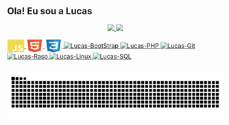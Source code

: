 ## Ola! Eu sou a Lucas
<div align="center">
  <a href="https://github.com/lferreirasm">
  <img height="180em" src="https://github-readme-stats.vercel.app/api?username=lferreirasm&show_icons=true&theme=radial&include_all_commits=true&count_private=true"/>
  <img height="130em" src="https://github-readme-stats.vercel.app/api/top-langs/?username=lferreirasm&layout=compact&langs_count=7&theme=radial"/>
</div>
<div style="display: inline_block"><br>
  <img align="center" alt="Lucas-Js" height="30" width="40" src="https://raw.githubusercontent.com/devicons/devicon/master/icons/javascript/javascript-plain.svg"/>
  <img align="center" alt="Lucas-HTML" height="30" width="40" src="https://raw.githubusercontent.com/devicons/devicon/master/icons/html5/html5-original.svg"/>
  <img align="center" alt="Lucas-CSS" height="30" width="40" src="https://raw.githubusercontent.com/devicons/devicon/master/icons/css3/css3-original.svg"/>
  <img align="center" alt="Lucas-BootStrap" height="30" width="40" src="https://cdn.jsdelivr.net/gh/devicons/devicon/icons/bootstrap/bootstrap-plain.svg"/>
  <img align="center" alt="Lucas-PHP" height="30" width="40" src="https://cdn.jsdelivr.net/gh/devicons/devicon/icons/php/php-plain.svg"/>
  <img align="center" alt="Lucas-Git" height="30" width="40" src="https://cdn.jsdelivr.net/gh/devicons/devicon/icons/git/git-original.svg"/>
  <img align="center" alt="Lucas-Rasp" height="30" width="40" src="https://cdn.jsdelivr.net/gh/devicons/devicon/icons/raspberrypi/raspberrypi-original.svg"/>
  <img align="center" alt="Lucas-Linux" height="30" width="40" src="https://cdn.jsdelivr.net/gh/devicons/devicon/icons/ubuntu/ubuntu-plain.svg"/>
  <img align="center" alt="Lucas-SQL" height="30" width="40" src="https://cdn.jsdelivr.net/gh/devicons/devicon/icons/mysql/mysql-original.svg"/>
  
  ##
 
  ![Snake animation](https://github.com/lferreirasm/lferreirasm/blob/output/github-contribution-grid-snake.svg)
 
</div>
